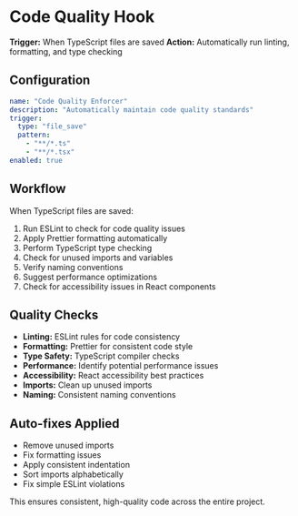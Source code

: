 # Code Quality Hook

**Trigger:** When TypeScript files are saved
**Action:** Automatically run linting, formatting, and type checking

## Configuration

```yaml
name: "Code Quality Enforcer"
description: "Automatically maintain code quality standards"
trigger:
  type: "file_save"
  pattern: 
    - "**/*.ts"
    - "**/*.tsx"
enabled: true
```

## Workflow

When TypeScript files are saved:
1. Run ESLint to check for code quality issues
2. Apply Prettier formatting automatically
3. Perform TypeScript type checking
4. Check for unused imports and variables
5. Verify naming conventions
6. Suggest performance optimizations
7. Check for accessibility issues in React components

## Quality Checks

- **Linting:** ESLint rules for code consistency
- **Formatting:** Prettier for consistent code style
- **Type Safety:** TypeScript compiler checks
- **Performance:** Identify potential performance issues
- **Accessibility:** React accessibility best practices
- **Imports:** Clean up unused imports
- **Naming:** Consistent naming conventions

## Auto-fixes Applied

- Remove unused imports
- Fix formatting issues
- Apply consistent indentation
- Sort imports alphabetically
- Fix simple ESLint violations

This ensures consistent, high-quality code across the entire project.
